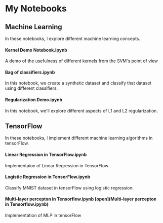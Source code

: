 # My Notebooks
## Machine Learning
In these notebooks, I explore different machine learning concepts.
#### Kernel Demo Notebook.ipynb
A demo of the usefulness of different kernels from the SVM's point of view
#### Bag of classifiers.ipynb
In this notebook, we create a synthetic dataset and classify that dataset using different classifiers.
#### Regularization Demo.ipynb
In this notebook, we'll explore different aspects of L1 and L2 regularization.

## TensorFlow
In these notebooks, I implement different machine learning algorithms in tensorFlow.
#### Linear Regression in TensorFlow.ipynb
Implementaion of Linear Regression in TensorFlow.
#### Logistic Regression in TensorFlow.ipynb
Classify MNIST dataset in tensorFlow using logistic regression.
#### Multi-layer percepton in Tensorflow.ipynb [open](Multi-layer percepton in Tensorflow.ipynb)
Implementation of MLP in tensorFlow
